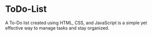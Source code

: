 # ToDo-List
A To-Do list created using HTML, CSS, and JavaScript is a simple yet effective way to manage tasks and stay organized.
